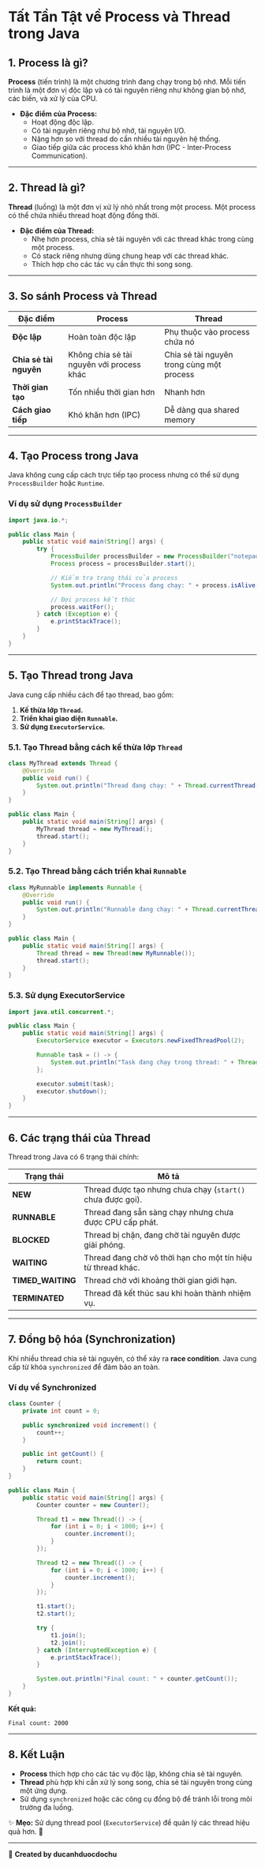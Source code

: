 # Tất Tần Tật về Process và Thread trong Java

## 1. Process là gì?
**Process** (tiến trình) là một chương trình đang chạy trong bộ nhớ. Mỗi tiến trình là một đơn vị độc lập và có tài nguyên riêng như không gian bộ nhớ, các biến, và xử lý của CPU.

- **Đặc điểm của Process:**
  - Hoạt động độc lập.
  - Có tài nguyên riêng như bộ nhớ, tài nguyên I/O.
  - Nặng hơn so với thread do cần nhiều tài nguyên hệ thống.
  - Giao tiếp giữa các process khó khăn hơn (IPC - Inter-Process Communication).

---

## 2. Thread là gì?
**Thread** (luồng) là một đơn vị xử lý nhỏ nhất trong một process. Một process có thể chứa nhiều thread hoạt động đồng thời.

- **Đặc điểm của Thread:**
  - Nhẹ hơn process, chia sẻ tài nguyên với các thread khác trong cùng một process.
  - Có stack riêng nhưng dùng chung heap với các thread khác.
  - Thích hợp cho các tác vụ cần thực thi song song.

---

## 3. So sánh Process và Thread

| **Đặc điểm**              | **Process**                                      | **Thread**                               |
|---------------------------|-------------------------------------------------|------------------------------------------|
| **Độc lập**               | Hoàn toàn độc lập                               | Phụ thuộc vào process chứa nó            |
| **Chia sẻ tài nguyên**    | Không chia sẻ tài nguyên với process khác       | Chia sẻ tài nguyên trong cùng một process|
| **Thời gian tạo**         | Tốn nhiều thời gian hơn                         | Nhanh hơn                                |
| **Cách giao tiếp**        | Khó khăn hơn (IPC)                              | Dễ dàng qua shared memory                |

---

## 4. Tạo Process trong Java
Java không cung cấp cách trực tiếp tạo process nhưng có thể sử dụng `ProcessBuilder` hoặc `Runtime`.

### Ví dụ sử dụng `ProcessBuilder`
```java
import java.io.*;

public class Main {
    public static void main(String[] args) {
        try {
            ProcessBuilder processBuilder = new ProcessBuilder("notepad.exe");
            Process process = processBuilder.start();

            // Kiểm tra trạng thái của process
            System.out.println("Process đang chạy: " + process.isAlive());

            // Đợi process kết thúc
            process.waitFor();
        } catch (Exception e) {
            e.printStackTrace();
        }
    }
}
```

---

## 5. Tạo Thread trong Java
Java cung cấp nhiều cách để tạo thread, bao gồm:
1. **Kế thừa lớp `Thread`.**
2. **Triển khai giao diện `Runnable`.**
3. **Sử dụng `ExecutorService`.**

### 5.1. Tạo Thread bằng cách kế thừa lớp `Thread`
```java
class MyThread extends Thread {
    @Override
    public void run() {
        System.out.println("Thread đang chạy: " + Thread.currentThread().getName());
    }
}

public class Main {
    public static void main(String[] args) {
        MyThread thread = new MyThread();
        thread.start();
    }
}
```

### 5.2. Tạo Thread bằng cách triển khai `Runnable`
```java
class MyRunnable implements Runnable {
    @Override
    public void run() {
        System.out.println("Runnable đang chạy: " + Thread.currentThread().getName());
    }
}

public class Main {
    public static void main(String[] args) {
        Thread thread = new Thread(new MyRunnable());
        thread.start();
    }
}
```

### 5.3. Sử dụng ExecutorService
```java
import java.util.concurrent.*;

public class Main {
    public static void main(String[] args) {
        ExecutorService executor = Executors.newFixedThreadPool(2);

        Runnable task = () -> {
            System.out.println("Task đang chạy trong thread: " + Thread.currentThread().getName());
        };

        executor.submit(task);
        executor.shutdown();
    }
}
```

---

## 6. Các trạng thái của Thread
Thread trong Java có 6 trạng thái chính:

| **Trạng thái**         | **Mô tả**                                                                 |
|-------------------------|---------------------------------------------------------------------------|
| **NEW**                | Thread được tạo nhưng chưa chạy (`start()` chưa được gọi).               |
| **RUNNABLE**           | Thread đang sẵn sàng chạy nhưng chưa được CPU cấp phát.                  |
| **BLOCKED**            | Thread bị chặn, đang chờ tài nguyên được giải phóng.                     |
| **WAITING**            | Thread đang chờ vô thời hạn cho một tín hiệu từ thread khác.              |
| **TIMED_WAITING**      | Thread chờ với khoảng thời gian giới hạn.                                |
| **TERMINATED**         | Thread đã kết thúc sau khi hoàn thành nhiệm vụ.                          |

---

## 7. Đồng bộ hóa (Synchronization)
Khi nhiều thread chia sẻ tài nguyên, có thể xảy ra **race condition**. Java cung cấp từ khóa `synchronized` để đảm bảo an toàn.

### Ví dụ về Synchronized
```java
class Counter {
    private int count = 0;

    public synchronized void increment() {
        count++;
    }

    public int getCount() {
        return count;
    }
}

public class Main {
    public static void main(String[] args) {
        Counter counter = new Counter();

        Thread t1 = new Thread(() -> {
            for (int i = 0; i < 1000; i++) {
                counter.increment();
            }
        });

        Thread t2 = new Thread(() -> {
            for (int i = 0; i < 1000; i++) {
                counter.increment();
            }
        });

        t1.start();
        t2.start();

        try {
            t1.join();
            t2.join();
        } catch (InterruptedException e) {
            e.printStackTrace();
        }

        System.out.println("Final count: " + counter.getCount());
    }
}
```
**Kết quả:**
```
Final count: 2000
```

---

## 8. Kết Luận
- **Process** thích hợp cho các tác vụ độc lập, không chia sẻ tài nguyên.
- **Thread** phù hợp khi cần xử lý song song, chia sẻ tài nguyên trong cùng một ứng dụng.
- Sử dụng `synchronized` hoặc các công cụ đồng bộ để tránh lỗi trong môi trường đa luồng.

✨ **Mẹo:** Sử dụng thread pool (`ExecutorService`) để quản lý các thread hiệu quả hơn. 🚀

---

📝 **Created by ducanhduocdochu**

